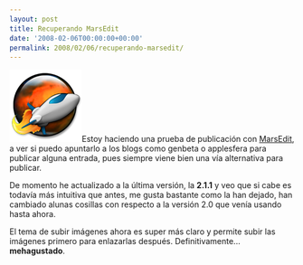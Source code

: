 ```yaml
---
layout: post
title: Recuperando MarsEdit
date: '2008-02-06T00:00:00+00:00'
permalink: 2008/02/06/recuperando-marsedit/
---
```

<img src="/assets/marsediticonlarge.png" alt="marseditIconLarge.png" border="0" width="128" height="128" class="derecha" />Estoy haciendo una prueba de publicaci&oacute;n con <a href="http://www.red-sweater.com/marsedit/">MarsEdit</a>, a ver si puedo apuntarlo a los blogs como genbeta o applesfera para publicar alguna entrada, pues siempre viene bien una v&iacute;a alternativa para publicar.

De momento he actualizado a la &uacute;ltima versi&oacute;n, la <strong>2.1.1</strong> y veo que si cabe es todav&iacute;a m&aacute;s intuitiva que antes, me gusta bastante como la han dejado, han cambiado alunas cosillas con respecto a la versi&oacute;n 2.0 que ven&iacute;a usando hasta ahora.

El tema de subir im&aacute;genes ahora es super m&aacute;s claro y permite subir las im&aacute;genes primero para enlazarlas despu&eacute;s. Definitivamente... <strong>mehagustado</strong>.

